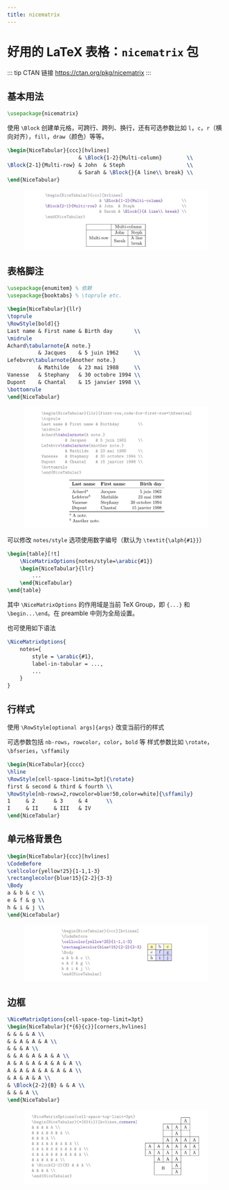 ```yaml
---
title: nicematrix
---
```


# 好用的 LaTeX 表格：`nicematrix` 包

::: tip CTAN 链接
<https://ctan.org/pkg/nicematrix>
:::

## 基本用法

```latex
\usepackage{nicematrix}
```

使用 `\Block` 创建单元格，可跨行、跨列、换行，还有可选参数比如 `l`，`c`，`r`（横向对齐），`fill`，`draw`（颜色）等等。

```latex {2}
\begin{NiceTabular}{ccc}[hvlines]
                       & \Block{1-2}{Multi-column}        \\
\Block{2-1}{Multi-row} & John  & Steph                    \\
                       & Sarah & \Block{}{A line\\ break} \\
\end{NiceTabular}
```

<figure>
  <img src="./imgs/nicematrix-basic.png" alt="basic">
</figure>

## 表格脚注

```latex
\usepackage{enumitem} % 依赖
\usepackage{booktabs} % \toprule etc.
```

```latex {6}
\begin{NiceTabular}{llr}
\toprule
\RowStyle[bold]{}
Last name & First name & Birth day       \\
\midrule
Achard\tabularnote{A note.}
          & Jacques    & 5 juin 1962     \\
Lefebvre\tabularnote{Another note.}
          & Mathilde   & 23 mai 1988     \\
Vanesse   & Stephany   & 30 octobre 1994 \\
Dupont    & Chantal    & 15 janvier 1998 \\
\bottomrule
\end{NiceTabular}
```

<figure>
  <img src="./imgs/nicematrix-tabularnote.png" alt="tabularnote">
</figure>

可以修改 `notes/style` 选项使用数字编号（默认为 `\textit{\alph{#1}}`）

```latex {2}
\begin{table}[!t]
    \NiceMatrixOptions{notes/style=\arabic{#1}}
    \begin{NiceTabular}{llr}
        ...
    \end{NiceTabular}
\end{table}
```

其中 `\NiceMatrixOptions` 的作用域是当前 TeX Group，即 `{...}` 和 `\begin...\end`。在 preamble 中则为全局设置。

也可使用如下语法

```latex
\NiceMatrixOptions{
    notes={
        style = \arabic{#1},
        label-in-tabular = ...,
        ...
    }
}
```

## 行样式

使用 `\RowStyle[optional args]{args}` 改变当前行的样式

可选参数包括 `nb-rows`，`rowcolor`，`color`，`bold` 等
样式参数比如 `\rotate`，`\bfseries`，`\sffamily`

```latex {3,5}
\begin{NiceTabular}{cccc}
\hline
\RowStyle[cell-space-limits=3pt]{\rotate}
first & second & third & fourth \\
\RowStyle[nb-rows=2,rowcolor=blue!50,color=white]{\sffamily}
1     & 2      & 3     & 4      \\
I     & II     & III   & IV
\end{NiceTabular}
```

## 单元格背景色

```latex {2-4}
\begin{NiceTabular}{ccc}[hvlines]
\CodeBefore
\cellcolor{yellow!25}{1-1,1-3}
\rectanglecolor{blue!15}{2-2}{3-3}
\Body
a & b & c \\
e & f & g \\
h & i & j \\
\end{NiceTabular}
```

<figure>
  <img src="./imgs/nicematrix-colorcell.png" alt="colorcell">
</figure>

## 边框

```latex
\NiceMatrixOptions{cell-space-top-limit=3pt}
\begin{NiceTabular}{*{6}{c}}[corners,hvlines]
& & & & A \\
& & A & A & A \\
& & & A \\
& & A & A & A & A \\
A & A & A & A & A & A \\
A & A & A & A & A & A \\
& A & A & A \\
& \Block{2-2}{B} & & A \\
& & & A \\
\end{NiceTabular}
```

<figure>
  <img src="./imgs/nicematrix-border.png" alt="border">
</figure>
